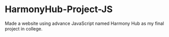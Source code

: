 # HarmonyHub-Project-JS
 Made a website using advance JavaScript named Harmony Hub as my final project in college.
